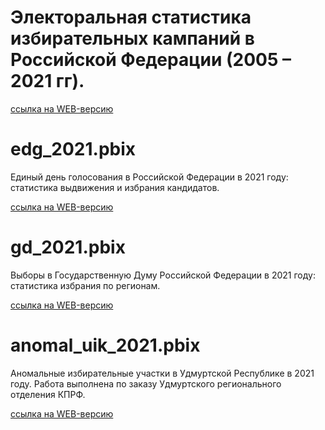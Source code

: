 # Электоральная  статистика избирательных кампаний в Российской Федерации (2005 – 2021 гг). 
[ссылка на WEB-версию](https://app.powerbi.com/groups/me/reports/33eb8240-8d15-44d4-9432-2ad808830f18/ReportSection?redirectedFromSignup=1)
# edg_2021.pbix
Единый день голосования в Российской Федерации в 2021 году: статистика выдвижения и избрания кандидатов. 

[ссылка на WEB-версию](https://app.powerbi.com/groups/me/reports/4743c35b-bf39-44f5-b2a9-f8c739c54ef3/ReportSection?redirectedFromSignup=1)
# gd_2021.pbix
Выборы в Государственную Думу Российской Федерации в 2021 году: статистика избрания по регионам. 

[ссылка на WEB-версию](https://app.powerbi.com/groups/me/reports/9e292099-0618-4d7f-a71a-d7f2117d8d24/ReportSectionb12834e060b8d5ee89a2?redirectedFromSignup=1)
# anomal_uik_2021.pbix
Аномальные избирательные участки в Удмуртской Республике в 2021 году. Работа выполнена по заказу Удмуртского регионального отделения КПРФ.

[ссылка на WEB-версию](https://app.powerbi.com/view?r=eyJrIjoiZGQ5NjMxZjYtNmQyZC00ZWE2LWEyYTMtZjhlMzg3MjBjMzQ3IiwidCI6IjRkZTU4NGE1LTA3YzYtNGU4My04MWZlLThlMjMxZGRlMWYzYSIsImMiOjh9)
